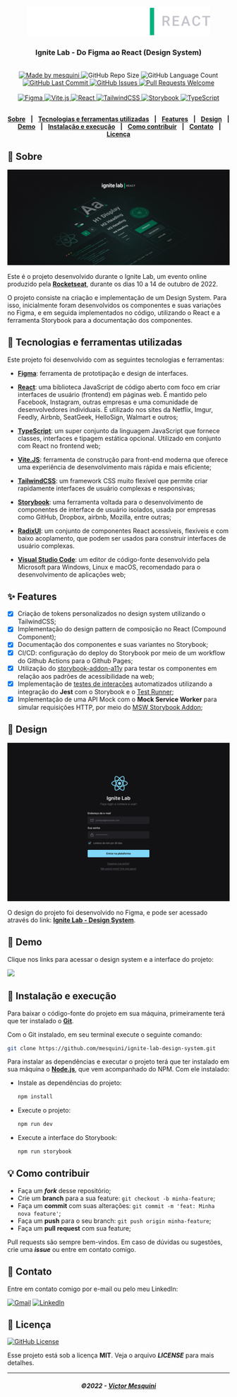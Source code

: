 <div align="center">
  <img src=".github/images/logo-ignite-lab-react.svg"/>
  <h3>Ignite Lab - Do Figma ao React (Design System)</h3>
</div>
<br/>
<div align="center">
   <a href="https://github.com/mesquini">
      <img alt="Made by mesquini" src="https://img.shields.io/badge/made%20by-mesquini-yellow"/>
   </a>
   <img alt="GitHub Repo Size" src="https://img.shields.io/github/repo-size/mesquini/ignite-lab-design-system"/>
   <img alt="GitHub Language Count" src="https://img.shields.io/github/languages/count/mesquini/ignite-lab-design-system"/>
   <a href="https://github.com/mesquini/ignite-lab-design-system/commits/main">
      <img alt="GitHub Last Commit" src="https://img.shields.io/github/last-commit/mesquini/ignite-lab-design-system"/>
   </a>
   <a href="https://github.com/mesquini/ignite-lab-design-system/issues">
      <img alt="GitHub Issues" src="https://img.shields.io/github/issues/mesquini/ignite-lab-design-system"/>
   </a>
   <a href="https://github.com/mesquini/ignite-lab-design-system/pulls">
      <img alt="Pull Requests Welcome" src="https://img.shields.io/badge/PRs-welcome-brightgreen.svg?style=flat-square"/>
   </a>
   </br>
   </br>
   <a href="#-tecnologias-utilizadas">
      <img alt="Figma" src="https://img.shields.io/badge/Figma-F24E1E?style=for-the-badge&logo=figma&logoColor=white"/>
      <img alt="Vite.js" src="https://img.shields.io/badge/vite-%23646CFF.svg?style=for-the-badge&logo=vite&logoColor=white">
      <img alt="React" src="https://img.shields.io/badge/react%20-%2320232a.svg?&style=for-the-badge&logo=react&logoColor=%2361DAFB"/>
      <img alt="TailwindCSS" src="https://img.shields.io/badge/Tailwind_CSS-38B2AC?style=for-the-badge&logo=tailwind-css&logoColor=white"/>
      <img alt="Storybook" src="https://img.shields.io/badge/-Storybook-FF4785?style=for-the-badge&logo=storybook&logoColor=white"/>
      <img alt="TypeScript" src="https://img.shields.io/badge/typescript%20-%23007ACC.svg?&style=for-the-badge&logo=typescript&logoColor=white"/>
   </a>
</div>

</br>
<div align="center">

[**Sobre**](#-sobre) &nbsp;&nbsp;**|**&nbsp;&nbsp;
[**Tecnologias e ferramentas utilizadas**](#-tecnologias-e-ferramentas-utilizadas) &nbsp;&nbsp;**|**&nbsp;&nbsp;
[**Features**](#-features) &nbsp;&nbsp;**|**&nbsp;&nbsp;
[**Design**](#-design) &nbsp;&nbsp;**|**&nbsp;&nbsp;
[**Demo**](#-demo) &nbsp;&nbsp;**|**&nbsp;&nbsp;
[**Instalação e execução**](#-instalação-e-execução) &nbsp;&nbsp;**|**&nbsp;&nbsp;
[**Como contribuir**](#-como-contribuir) &nbsp;&nbsp;**|**&nbsp;&nbsp;
[**Contato**](#-contato) &nbsp;&nbsp;**|**&nbsp;&nbsp;
[**Licença**](#-licença)

</div>

## 📃 Sobre

<img src=".github/images/wallpaper-ignitelab.png" alt="Ignite Lab" />

Este é o projeto desenvolvido durante o Ignite Lab, um evento online produzido pela [**Rocketseat**](https://github.com/Rocketseat), durante os dias 10 a 14 de outubro de 2022.

O projeto consiste na criação e implementação de um Design System. Para isso, inicialmente foram desenvolvidos os componentes e suas variações no Figma, e em seguida implementados no código, utilizando o React e a ferramenta Storybook para a documentação dos componentes.

## 🚀 Tecnologias e ferramentas utilizadas

Este projeto foi desenvolvido com as seguintes tecnologias e ferramentas:

- [**Figma**](https://www.figma.com/): ferramenta de prototipação e design de interfaces.

- [**React**](https://reactjs.org/): uma biblioteca JavaScript de código aberto com foco em criar interfaces de usuário (frontend) em páginas web. É mantido pelo Facebook, Instagram, outras empresas e uma comunidade de desenvolvedores individuais. É utilizado nos sites da Netflix, Imgur, Feedly, Airbnb, SeatGeek, HelloSign, Walmart e outros;

- [**TypeScript**](https://www.typescriptlang.org/): um super conjunto da linguagem JavaScript que fornece classes, interfaces e tipagem estática opcional. Utilizado em conjunto com React no frontend web;

- [**Vite.JS**](https://vitejs.dev/): ferramenta de construção para front-end moderna que oferece uma experiência de desenvolvimento mais rápida e mais eficiente;

- [**TailwindCSS**](https://tailwindcss.com/): um framework CSS muito flexível que permite criar rapidamente interfaces de usuário complexas e responsivas;

- [**Storybook**](https://storybook.js.org/): uma ferramenta voltada para o desenvolvimento de componentes de interface de usuário isolados, usada por empresas como GitHub, Dropbox, airbnb, Mozilla, entre outras;

- [**RadixUI**](https://www.radix-ui.com/): um conjunto de componentes React acessíveis, flexíveis e com baixo acoplamento, que podem ser usados ​​para construir interfaces de usuário complexas.

- [**Visual Studio Code**](https://code.visualstudio.com/): um editor de código-fonte desenvolvido pela Microsoft para Windows, Linux e macOS, recomendado para o desenvolvimento de aplicações web;

## ✨ Features

- [x] Criação de tokens personalizados no design system utilizando o TailwindCSS;
- [x] Implementação do design pattern de composição no React (Compound Component);
- [x] Documentação dos componentes e suas variantes no Storybook;
- [x] CI/CD: configuração do deploy do Storybook por meio de um workflow do Github Actions para o Github Pages;
- [x] Utilização do [storybook-addon-a11y](https://storybook.js.org/addons/@storybook/addon-a11y/) para testar os componentes em relação aos padrões de acessibilidade na web;
- [x] Implementação de [testes de interações](https://storybook.js.org/docs/react/writing-tests/interaction-testing) automatizados utilizando a integração do **Jest** com o Storybook e o [Test Runner](https://storybook.js.org/docs/react/writing-tests/test-runner);
- [x] Implementação de uma API Mock com o **Mock Service Worker** para simular requisições HTTP, por meio do [MSW Storybook Addon](https://github.com/mswjs/msw-storybook-addon);

## 🎨 Design

<img alt="Login UI" src=".github/images/login-page.png">

O design do projeto foi desenvolvido no Figma, e pode ser acessado através do link: [**Ignite Lab - Design System**](https://www.figma.com/file/GtextqwoVpkKJrFD8Nt9IO/Ignite-Lab---Design-System?node-id=14%3A72).

## 🎉 Demo

Clique nos links para acessar o design system e a interface do projeto:

<a href="https://mesquini.github.io/ignite-lab-design-system/">
<img src="https://img.shields.io/badge/-Design%20System%20(Storybook)-FF4785?style=for-the-badge&logo=storybook&logoColor=white"/>
</a>

## 🔧 Instalação e execução

Para baixar o código-fonte do projeto em sua máquina, primeiramente terá que ter instalado o [**Git**](https://git-scm.com/).

Com o Git instalado, em seu terminal execute o seguinte comando:

```bash
git clone https://github.com/mesquini/ignite-lab-design-system.git
```

Para instalar as dependências e executar o projeto terá que ter instalado em sua máquina o [**Node.js**](https://nodejs.org/en/), que vem acompanhado do NPM. Com ele instalado:

- Instale as dependências do projeto:

  ```bash
  npm install
  ```

- Execute o projeto:

  ```bash
  npm run dev
  ```

- Execute a interface do Storybook:

  ```bash
  npm run storybook
  ```

## 💡 Como contribuir

- Faça um **_fork_** desse repositório;
- Crie um **branch** para a sua feature: `git checkout -b minha-feature`;
- Faça um **commit** com suas alterações: `git commit -m 'feat: Minha nova feature'`;
- Faça um **push** para o seu branch: `git push origin minha-feature`;
- Faça um **pull request** com sua feature;

Pull requests são sempre bem-vindos. Em caso de dúvidas ou sugestões, crie uma _**issue**_ ou entre em contato comigo.

## 📲 Contato

Entre em contato comigo por e-mail ou pelo meu LinkedIn:

<a href="mailto:vmesquini@gmail.com"><img src="https://img.shields.io/badge/Gmail-D14836?style=for-the-badge&logo=gmail&logoColor=white" alt="Gmail"/></a>
<a href="https://www.linkedin.com/in/mesquini/"><img src="https://img.shields.io/badge/linkedin%20-%230077B5.svg?&style=for-the-badge&logo=linkedin&logoColor=white" alt="LinkedIn"/></a>

## 📝 Licença

<a href="https://github.com/mesquini/ignite-lab-design-system/blob/main/LICENSE.md">
  <img alt="GitHub License" src="https://img.shields.io/github/license/mesquini/ignite-lab-design-system">
</a>

Esse projeto está sob a licença **MIT**. Veja o arquivo _**LICENSE**_ para mais detalhes.

---

<h5 align="center">
  &copy;2022 - <a href="https://github.com/mesquini/">Victor Mesquini</a>
</h5>
